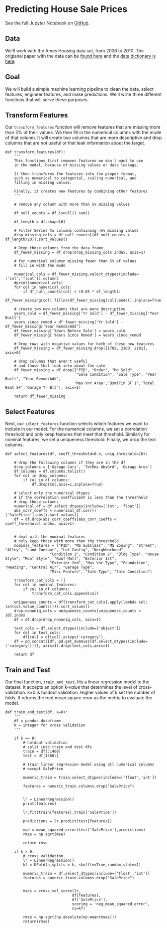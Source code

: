 # Predicting House Sale Prices

See the full Jupyter Notebook on [GitHub](https://github.com/joshfuchs/DataScience_projects/blob/master/Predicting_House_Sale_Prices.ipynb). 


## Data
We'll work with the Ames Housing data set, from 2006 to 2010. The origianal paper with the data can be [found here](https://www.tandfonline.com/doi/abs/10.1080/10691898.2011.11889627) and the [data dictionary is here](https://s3.amazonaws.com/dq-content/307/data_description.txt).

## Goal
We will build a simple machine learning pipeline to clean the data, select features, engineer features, and make predictions. We'll write three different functions that will serve these purposes.

## Transform Features
Our ```transform_features``` function will remove features that are missing more than 5% of their values. We then fill in the numerical columns with the mode of that column. It will create two columns that are more descriptive and drop columns that are not useful or that leak information about the target. 


```
def transform_features(df):
    '''
    This functions first removes features we don't want to use 
    in the model, because of missing values or data leakage. 
    
    It then transforms the features into the proper format, 
    such as numerical to categorial, scaling numerical, and 
    filling in missing values. 
    
    Finally, it creates new features by combining other features
    '''
    
    # remove any column with more than 5% missing values
    
    df_null_counts = df.isnull().sum()
    
    df_length = df.shape[0]
    
    # Filter Series to columns containing >5% missing values
    drop_missing_cols = df_null_counts[(df_null_counts > df_length/20)].sort_values()

    # Drop those columns from the data frame. 
    df_fewer_missing = df.drop(drop_missing_cols.index, axis=1)

    # for numerical columsn missing fewer than 5% of values
    # fill in with the mode
    
    numerical_cols = df_fewer_missing.select_dtypes(include=['int','float']).columns
    #print(numerical_cols)
    for col in numerical_cols:
        if df_null_counts[col] < (0.05 * df_length):
            df_fewer_missing[col].fillna(df_fewer_missing[col].mode(),inplace=True) 
    
    # create two new columns that are more descriptive
    years_sold = df_fewer_missing['Yr Sold'] - df_fewer_missing['Year Built']
    years_since_remod = df_fewer_missing['Yr Sold'] - df_fewer_missing['Year Remod/Add']
    df_fewer_missing['Years Before Sale'] = years_sold
    df_fewer_missing['Years Since Remod'] = years_since_remod
    
    # Drop rows with negative values for both of these new features
    df_fewer_missing = df_fewer_missing.drop([1702, 2180, 2181], axis=0)

    # drop columns that aren't useful 
    # and those that leak info about the sale
    df_fewer_missing = df.drop(["PID", "Order", "Mo Sold", 
                                "Sale Condition", "Sale Type", "Year Built", "Year Remod/Add",
                               'Mas Vnr Area','BsmtFin SF 1','Total Bsmt SF','Garage Yr Blt'], axis=1)
    
    return df_fewer_missing

```

## Select Features
Next, our ```select_features``` function selects which features we want to include in our model. For the numerical columns, we set a correlation threshold and only keep features that meet that threshold. Similarly for nominal features, we set a uniqueness threshold. Finally, we drop the text columns.

```
def select_features(df, coeff_threshold=0.4, uniq_threshold=10):
    
    # drop the following columns if they are in the df
    drop_columns = ['Garage Cars', 'TotRms AbvGrd', 'Garage Area']
    df_columns = df.columns.tolist()
    for col in drop_columns:
        if col in df_columns:
            df.drop(col,axis=1,inplace=True)

    # select only the numerical dtypes
    # if the correlation coefficient is less than the threshhold
    # drop those columns
    numerical_df = df.select_dtypes(include=['int', 'float'])
    abs_corr_coeffs = numerical_df.corr()['SalePrice'].abs().sort_values()
    df = df.drop(abs_corr_coeffs[abs_corr_coeffs < coeff_threshold].index, axis=1)
    
    
    # deal with the nominal features
    # only keep those with more than the threshhold
    nominal_features = ["PID", "MS SubClass", "MS Zoning", "Street", "Alley", "Land Contour", "Lot Config", "Neighborhood", 
                    "Condition 1", "Condition 2", "Bldg Type", "House Style", "Roof Style", "Roof Matl", "Exterior 1st", 
                    "Exterior 2nd", "Mas Vnr Type", "Foundation", "Heating", "Central Air", "Garage Type", 
                    "Misc Feature", "Sale Type", "Sale Condition"]
    
    transform_cat_cols = []
    for col in nominal_features:
        if col in df.columns:
            transform_cat_cols.append(col)

    uniqueness_counts = df[transform_cat_cols].apply(lambda col: len(col.value_counts())).sort_values()
    drop_nonuniq_cols = uniqueness_counts[uniqueness_counts > 10].index
    df = df.drop(drop_nonuniq_cols, axis=1)
    
    text_cols = df.select_dtypes(include=['object'])
    for col in text_cols:
        df[col] = df[col].astype('category')
    df = pd.concat([df, pd.get_dummies(df.select_dtypes(include=['category']))], axis=1).drop(text_cols,axis=1)
    
    return df
```


## Train and Test
Our final function, ```train_and_test```, fits a linear regression model to the dataset. It accepts an option *k-value* that determines the level of cross-validation. k=0 is holdout validation. Higher values of k set the number of folds. It returns the root mean square error as the metric to evaluate the model. 

```
def train_and_test(df, k=0):
    '''
    df = pandas dataframe
    k = integer for cross validation
    '''
    
    if k == 0:
        # holdout validation
        # split into train and test dfs
        train = df[:1460]
        test = df[1460:]
    
        # train linear regression model using all numerical columns 
        # except SalePrice
    
        numeric_train = train.select_dtypes(include=['float','int'])
    
        features = numeric_train.columns.drop("SalePrice")


        lr = LinearRegression()
        print(features)

        lr.fit(train[features],train['SalePrice'])
    
        predictions = lr.predict(test[features])
    
        mse = mean_squared_error(test['SalePrice'],predictions)
        rmse = np.sqrt(mse)
    
        return rmse
    
    if k > 0:
        # cross validation 
        lr = LinearRegression()
        kf = KFold(n_splits = k, shuffle=True,random_state=1)

        numeric_train = df.select_dtypes(include=['float','int'])
        features = numeric_train.columns.drop("SalePrice")

        
        mses = cross_val_score(lr,
                              df[features],
                              df['SalePrice'],
                              scoring = 'neg_mean_squared_error',
                              cv=kf)
        
        rmse = np.sqrt(np.absolute(np.mean(mses)))
        return(rmse)
```


